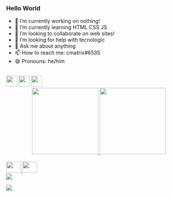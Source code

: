 ### Hello World


- 🔭 I’m currently working on nothing!
- 🌱 I’m currently learning HTML CSS JS
- 👯 I’m looking to collaborate on web sites!
- 🤔 I’m looking for help with tecnologic
- 💬 Ask me about anything
- 📫 How to reach me: cmatrix#6535
- 😄 Pronouns: he/him


 <div style="display: inline_block"><br>
<img  height="30" src="https://cdn.jsdelivr.net/gh/devicons/devicon/icons/linux/linux-original.svg" />
<img  height="30" src="https://cdn.jsdelivr.net/gh/devicons/devicon/icons/bash/bash-original.svg" /> 
<img  height="30" src="https://cdn.jsdelivr.net/gh/devicons/devicon/icons/vscode/vscode-original.svg" />
  </div>



<div align="center">
  <a href="https://github.com/BielStylee">
  <img height="180em" src="https://github-readme-stats.vercel.app/api?username=BielStylee&show_icons=true&theme=dark&include_all_commits=true&count_private=true"/>
  <img height="180em" src="https://github-readme-stats.vercel.app/api/top-langs/?username=BielStylee&layout=compact&langs_count=7&theme=dark"/>
</div>
  
  
  <div style="display: inline_block"><br>
<img  height="30" width="40" src="https://cdn.jsdelivr.net/gh/devicons/devicon/icons/html5/html5-original.svg" />
<img  height="30" width="40"src="https://cdn.jsdelivr.net/gh/devicons/devicon/icons/css3/css3-original.svg" />
  </div>

  <div>
    <a href="https://www.youtube.com/channel/UC_1YW970ntiITXkwLXS6ZJQ" target="_blank"><img src="https://img.shields.io/badge/YouTube-FF0000?style=for-the-badge&logo=youtube&logoColor=white" target="_blank"></a>
    
<a href="https://www.twitch.tv/bielstye_" target="_blank"><img src="https://img.shields.io/badge/Twitch-9146FF?style=for-the-badge&logo=twitch&logoColor=white" target="_blank"></a>
  </div>
